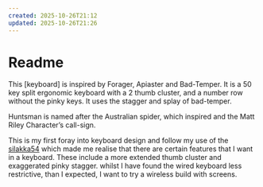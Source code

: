 ```yaml
---
created: 2025-10-26T21:12
updated: 2025-10-26T21:26
---
```

# Readme
This [keyboard] is inspired by Forager, Apiaster and Bad-Temper. It is a 50 key split ergonomic keyboard with a 2 thumb cluster, and a number row without the pinky keys. It uses the stagger and splay of bad-temper. 

Huntsman is named after the Australian spider, which inspired and the Matt Riley Character’s call-sign.

This is my first foray into keyboard design and follow my use of the [silakka54](https://github.com/Squalius-cephalus/silakka54/tree/main/firmware) which made me realise that there are certain features that I want in a keyboard. These include a more extended thumb cluster and exaggerated pinky stagger. whilst I have found the wired keyboard less restrictive, than I expected, I want to try a wireless build with screens.
